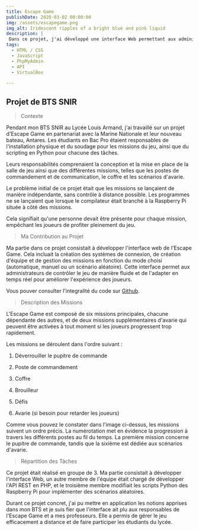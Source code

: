 ```yaml
---
title: Escape Game
publishDate: 2020-03-02 00:00:00
img: /assets/escapegame.png
img_alt: Iridescent ripples of a bright blue and pink liquid
description: |
 Dans ce projet, j'ai développé une interface Web permettant aux administrateurs de gérer un Escape Game de manière automatique, manuelle ou via des scénarios aléatoires.
tags:
  - HTML / CSS
  - JavaScript
  - PhpMyAdmin
  - API                   
  - VirtualBox
  
---
```


## Projet de BTS SNIR 

> Contexte

Pendant mon BTS SNIR au Lycée Louis Armand, j'ai travaillé sur un projet d'Escape Game en partenariat avec la Marine Nationale et leur nouveau bateau, Antares. Les étudiants en Bac Pro étaient responsables de l'installation physique et du soudage pour les missions du jeu, ainsi que du scripting en Python pour chacune des tâches. 

Leurs responsabilités comprenaient la conception et la mise en place de la salle de jeu ainsi que des différentes missions, telles que les postes de commandement et de communication, le coffre et les scénarios d'avarie.

Le problème initial de ce projet était que les missions se lançaient de manière indépendante, sans contrôle à distance possible. Les programmes ne se lançaient que lorsque le compilateur était branché à la Raspberry Pi située à côté des missions. 

Cela signifiait qu'une personne devait être présente pour chaque mission, empêchant les joueurs de profiter pleinement du jeu. 

> Ma Contribution au Projet

Ma partie dans ce projet consistait à développer l'interface web de l'Escape Game. Cela incluait la création des systèmes de connexion, de création d'équipe et de gestion des missions en fonction du mode choisi (automatique, manuel ou un scénario aléatoire). Cette interface permet aux administrateurs de contrôler le jeu de manière fluide et de l'adapter en temps réel pour améliorer l'expérience des joueurs. 

Vous pouver consulter l'integralité du code sur <a href="https://github.com/Rayane-94/Projet-Escape-Game">Github</a>.


> Description des Missions

L'Escape Game est composé de six missions principales, chacune dépendante des autres, et de deux missions supplémentaires d'avarie qui peuvent être activées à tout moment si les joueurs progressent trop rapidement.

Les missions se déroulent dans l'ordre suivant :

1. Déverrouiller le pupitre de commande

2. Poste de commandement

3. Coffre  

4. Brouilleur

5. Défis 

6. Avarie (si besoin pour retarder les joueurs)

Comme vous pouvez le constater dans l'image ci-dessus, les missions suivent un ordre précis. La numérotation met en évidence la progression à travers les différents postes au fil du temps. La première mission concerne le pupitre de commande, tandis que la sixième est dédiée aux scénarios d'avarie.

> Répartition des Tâches

Ce projet était réalisé en groupe de 3. Ma partie consistait à développer l'interface Web, un autre membre de l'équipe était chargé de développer l'API REST en PHP, et le troisième membre modifiait les scripts Python des Raspberry Pi pour implémenter des scénarios aléatoires.

Durant ce projet concret, j'ai pu mettre en application les notions apprises dans mon BTS et je suis fier que l'interface ait plu aux responsables de l'Escape Game et a mes professeurs. Elle a permis de gérer le jeu efficacement a distance et de faire participer les étudiants du lycée.

